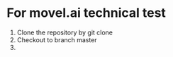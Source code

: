 # For movel.ai technical test
1. Clone the repository by git clone 
2. Checkout to branch master
3. 

